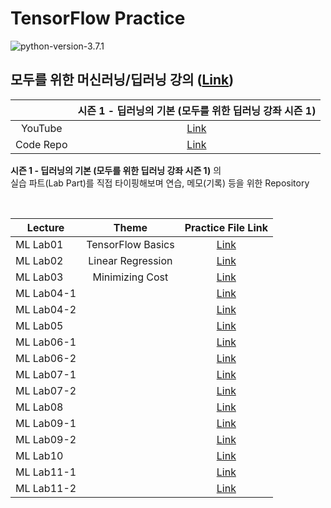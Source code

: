 # TensorFlow Practice

![python-version-3.7.1](https://img.shields.io/badge/python-3.7.1-blue.svg)

## 모두를 위한 머신러닝/딥러닝 강의 ([Link](http://hunkim.github.io/ml/))  

|           |              시즌 1 - 딥러닝의 기본 (모두를 위한 딥러닝 강좌 시즌 1)             |
|:---------:|:--------------------------------------------------------------------------------:|
|  YouTube  | [Link](https://www.youtube.com/playlist?list=PLlMkM4tgfjnLSOjrEJN31gZATbcj_MpUm) |
| Code Repo |              [Link](https://github.com/hunkim/DeepLearningZeroToAll)             |

**시즌 1 - 딥러닝의 기본 (모두를 위한 딥러닝 강좌 시즌 1)** 의  
실습 파트(Lab Part)를 직접 타이핑해보며 연습, 메모(기록) 등을 위한 Repository

<br>

|  Lecture   |       Theme       |                                          Practice File Link                                         |
|------------|:-----------------:|:---------------------------------------------------------------------------------------------------:|
| ML Lab01   | TensorFlow Basics |  [Link](https://github.com/DevBruce/TensorFlow-Practice/blob/master/practice_files/ml_lab01.ipynb)  |
| ML Lab02   | Linear Regression |  [Link](https://github.com/DevBruce/TensorFlow-Practice/blob/master/practice_files/ml_lab02.ipynb)  |
| ML Lab03   |  Minimizing Cost  |  [Link](https://github.com/DevBruce/TensorFlow-Practice/blob/master/practice_files/ml_lab03.ipynb)  |
| ML Lab04-1 |                   | [Link](https://github.com/DevBruce/TensorFlow-Practice/blob/master/practice_files/ml_lab04-1.ipynb) |
| ML Lab04-2 |                   | [Link](https://github.com/DevBruce/TensorFlow-Practice/blob/master/practice_files/ml_lab04-2.ipynb) |
| ML Lab05   |                   |  [Link](https://github.com/DevBruce/TensorFlow-Practice/blob/master/practice_files/ml_lab05.ipynb)  |
| ML Lab06-1 |                   | [Link](https://github.com/DevBruce/TensorFlow-Practice/blob/master/practice_files/ml_lab06-1.ipynb) |
| ML Lab06-2 |                   | [Link](https://github.com/DevBruce/TensorFlow-Practice/blob/master/practice_files/ml_lab06-2.ipynb) |
| ML Lab07-1 |                   | [Link](https://github.com/DevBruce/TensorFlow-Practice/blob/master/practice_files/ml_lab07-1.ipynb) |
| ML Lab07-2 |                   | [Link](https://github.com/DevBruce/TensorFlow-Practice/blob/master/practice_files/ml_lab07-2.ipynb) |
| ML Lab08   |                   |  [Link](https://github.com/DevBruce/TensorFlow-Practice/blob/master/practice_files/ml_lab08.ipynb)  |
| ML Lab09-1 |                   | [Link](https://github.com/DevBruce/TensorFlow-Practice/blob/master/practice_files/ml_lab09-1.ipynb) |
| ML Lab09-2 |                   | [Link](https://github.com/DevBruce/TensorFlow-Practice/blob/master/practice_files/ml_lab09-2.ipynb) |
| ML Lab10   |                   |  [Link](https://github.com/DevBruce/TensorFlow-Practice/blob/master/practice_files/ml_lab10.ipynb)  |
| ML Lab11-1 |                   | [Link](https://github.com/DevBruce/TensorFlow-Practice/blob/master/practice_files/ml_lab11-1.ipynb) |
| ML Lab11-2 |                   | [Link](https://github.com/DevBruce/TensorFlow-Practice/blob/master/practice_files/ml_lab11-2.ipynb) |
